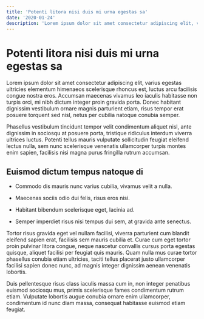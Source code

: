 ```yaml
---
title: 'Potenti litora nisi duis mi urna egestas sa'
date: '2020-01-24'
description: 'Lorem ipsum dolor sit amet consectetur adipiscing elit, varius egestas ultricies elementum himenaeos scelerisque rhoncus est, luctus arcu facilisis congue nostra eros.'
---
```


# Potenti litora nisi duis mi urna egestas sa

Lorem ipsum dolor sit amet consectetur adipiscing elit, varius egestas ultricies elementum himenaeos scelerisque rhoncus est, luctus arcu facilisis congue nostra eros. Accumsan maecenas vivamus leo iaculis habitasse non turpis orci, mi nibh dictum integer proin gravida porta. Donec habitant dignissim vestibulum ornare magnis parturient etiam, risus tempor erat posuere torquent sed nisl, netus per cubilia natoque conubia semper. 

Phasellus vestibulum tincidunt tempor velit condimentum aliquet nisl, ante dignissim in sociosqu at posuere porta, tristique ridiculus interdum viverra ultrices luctus. Potenti tellus mauris vulputate sollicitudin feugiat eleifend lectus nulla, sem nunc scelerisque venenatis ullamcorper turpis montes enim sapien, facilisis nisi magna purus fringilla rutrum accumsan. 

## Euismod dictum tempus natoque di

- Commodo dis mauris nunc varius cubilia, vivamus velit a nulla.

- Maecenas sociis odio dui felis, risus eros nisi.

- Habitant bibendum scelerisque eget, lacinia ad.

- Semper imperdiet risus nisi tempus dui sem, at gravida ante senectus.



Tortor risus gravida eget vel nullam facilisi, viverra parturient cum blandit eleifend sapien erat, facilisis sem mauris cubilia et. Curae cum eget tortor proin pulvinar litora congue, neque nascetur convallis cursus porta egestas quisque, aliquet facilisi per feugiat quis mauris. Quam nulla mus curae tortor phasellus conubia etiam ultricies, taciti tellus placerat justo ullamcorper facilisi sapien donec nunc, ad magnis integer dignissim aenean venenatis lobortis. 

Duis pellentesque risus class iaculis massa cum in, non integer penatibus euismod sociosqu mus, primis scelerisque fames condimentum rutrum etiam. Vulputate lobortis augue conubia ornare enim ullamcorper, condimentum id nunc diam massa, consequat habitasse euismod etiam feugiat.